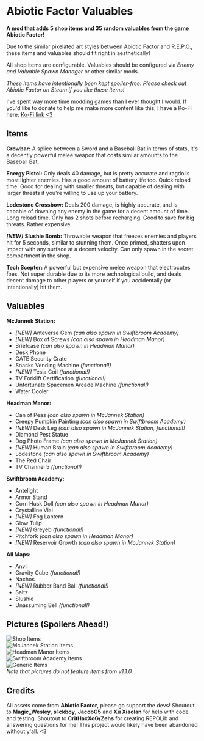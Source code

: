 # Abiotic Factor Valuables

**A mod that adds 5 shop items and 35 random valuables from the game Abiotic Factor!** <br>

Due to the similar pixelated art styles between Abiotic Factor and R.E.P.O., these items and valuables should fit right in aesthetically! <br>

All shop items are configurable. Valuables should be configured via *Enemy and Valuable Spawn Manager* or other similar mods. <br>

*These items have intentionally been kept spoiler-free. Please check out Abiotic Factor on Steam if you like these items!*

I've spent way more time modding games than I ever thought I would. If you'd like to donate to help me make more content like this, I have a Ko-Fi here: [Ko-Fi link <3](http://ko-fi.com/nikkidarkmatter)

## Items

**Crowbar:** A splice between a Sword and a Baseball Bat in terms of stats, it's a decently powerful melee weapon that costs similar amounts to the Baseball Bat. <br>

**Energy Pistol:** Only deals 40 damage, but is pretty accurate and ragdolls most lighter enemies. Has a good amount of battery life too. Quick reload time. Good for dealing with smaller threats, but capable of dealing with larger threats if you're willing to use up your battery. <br>

**Lodestone Crossbow:** Deals 200 damage, is highly accurate, and is capable of downing any enemy in the game for a decent amount of time. Long reload time. Only has 2 shots before recharging. Good to save for big threats. Rather expensive. <br>

***[NEW]*** **Slushie Bomb:** Throwable weapon that freezes enemies and players hit for 5 seconds, similar to stunning them. Once primed, shatters upon impact with any surface at a decent velocity. Can only spawn in the secret compartment in the shop. <br>

**Tech Scepter:** A powerful but expensive melee weapon that electrocutes foes. Not super durable due to its more technological build, and deals decent damage to other players or yourself if you accidentally (or intentionally) hit them. <br>

## Valuables

**McJannek Station:**
- *[NEW]* Anteverse Gem *(can also spawn in Swiftbroom Academy)*
- *[NEW]* Box of Screws *(can also spawn in Headman Manor)*
- Briefcase *(can also spawn in Headman Manor)*
- Desk Phone
- GATE Security Crate
- Snacks Vending Machine *(functional!)*
- *[NEW]* Tesla Coil *(functional!)*
- TV Forklift Certification *(functional!)*
- Unfortunate Spacemen Arcade Machine *(functional!)*
- Water Cooler

**Headman Manor:**
- Can of Peas *(can also spawn in McJannek Station)*
- Creepy Pumpkin Painting *(can also spawn in Swiftbroom Academy)*
- *[NEW]* Desk Leg *(can also spawn in McJannek Station, functional!)*
- Diamond Pest Statue
- Dog Photo Frame *(can also spawn in McJannek Station)*
- *[NEW]* Human Brain *(can also spawn in Swiftbroom Academy)*
- Lodestone *(can also spawn in Swiftbroom Academy)*
- The Red Chair
- TV Channel 5 *(functional!)*

**Swiftbroom Academy:**
- Antelight
- Armor Stand
- Corn Husk Doll *(can also spawn in Headman Manor)*
- Crystalline Vial
- *[NEW]* Fog Lantern
- Glow Tulip
- *[NEW]* Greyeb *(functional!)*
- Pitchfork *(can also spawn in Headman Manor)*
- *[NEW]* Reservoir Growth *(can also spawn in McJannek Station)*

**All Maps:**
- Anvil
- Gravity Cube *(functional!)*
- Nachos
- *[NEW]* Rubber Band Ball *(functional!)*
- Saltz
- Slushie
- Unassuming Bell *(functional!)*

## Pictures (Spoilers Ahead!)

![Shop Items](https://i.imgur.com/HV2g5Wj.png) <br>
![McJannek Station Items](https://i.imgur.com/W5mC7OE.png) <br>
![Headman Manor Items](https://i.imgur.com/66YCGkc.png) <br>
![Swiftbroom Academy Items](https://i.imgur.com/ohsSqah.png) <br>
![Generic Items](https://i.imgur.com/6PjSVmS.png) <br>
*Note that pictures do not feature items from v1.1.0.* <br>

## Credits

All assets come from **Abiotic Factor**, please go support the devs! Shoutout to **Magic_Wesley**, **s1ckboy**, **JacobG5** and **Xu Xiaolan** for help with code and testing. Shoutout to **CritHaxXoG/Zehs** for creating REPOLib and answering questions for me! This project would likely have been abandoned without y'all. <3